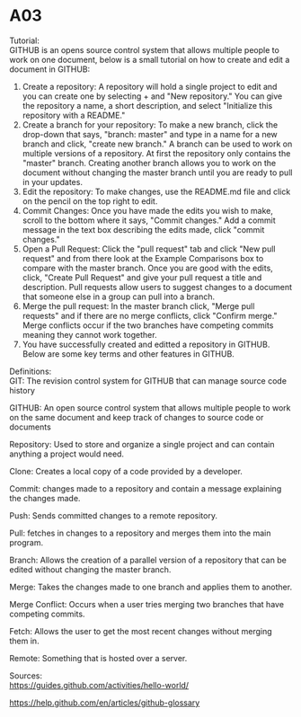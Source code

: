 # A03                                 
Tutorial:                             
GITHUB is an opens source control system that allows multiple people to work on one document, below is a small tutorial on how to create and edit a document in GITHUB:            
1. Create a repository: A repository will hold a single project to edit and you can create one by selecting + and "New repository."
You can give the repository a name, a short description, and select "Initialize this repository with a README."
2. Create a branch for your repository:  To make a new branch, click the drop-down that says, "branch: master" and type in a name for a new branch and click, "create new branch." A branch can be used to work on multiple versions of a repository. At first the repository only contains the "master" branch. Creating another branch allows you to work on the document without changing the master branch until you are ready to pull in your updates.                      
3. Edit the repository: To make changes, use the README.md file and click on the pencil on the top right to edit.        
4. Commit Changes: Once you have made the edits you wish to make, scroll to the bottom where it says, "Commit changes." Add a commit message in the text box describing the edits made, click "commit changes."         
5. Open a Pull Request: Click the "pull request" tab and click "New pull request" and from there look at the Example Comparisons box to compare with the master branch. Once you are good with the edits, click, "Create Pull Request" and give your pull request a title and description. Pull requests allow users to suggest changes to a document that someone else in a group can pull into a branch.    
6. Merge the pull request: In the master branch click, "Merge pull requests" and if there are no merge conflicts, click "Confirm merge." Merge conflicts occur if the two branches have competing commits meaning they cannot work together.         
7. You have successfully created and editted a repository in GITHUB. Below are some key terms and other features in GITHUB.


Definitions:                                                               
GIT: The revision control system for GITHUB that can manage source code history                         

GITHUB: An open source control system that allows multiple people to work on the same document and keep track of changes to source code or documents             

Repository: Used to store and organize a single project and can contain anything a project would need.          

Clone: Creates a local copy of a code provided by a developer.               

Commit: changes made to a repository and contain a message explaining the changes made.    

Push: Sends committed changes to a remote repository.                

Pull: fetches in changes to a repository and merges them into the main program.            

Branch: Allows the creation of a parallel version of a repository that can be edited without changing the master branch.          

Merge: Takes the changes made to one branch and applies them to another.                

Merge Conflict: Occurs when a user tries merging two branches that have competing commits.                  

Fetch: Allows the user to get the most recent changes without merging them in.        

Remote: Something that is hosted over a server.               

Sources:             
https://guides.github.com/activities/hello-world/                    

https://help.github.com/en/articles/github-glossary           
